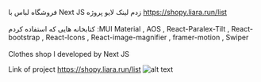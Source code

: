 فروشگاه لباس با Next JS زدم
لینک لایو پروژه https://shopy.liara.run/list
<br>
</br>
کتابخانه هایی که استفاده کردم :MUI Material , AOS , React-Paralex-Tilt , React-bootstrap , React-Icons , React-image-magnifier , framer-motion , Swiper
<br>
</br>
Clothes shop I developed by Next JS

Link of project https://shopy.liara.run/list
![alt text](https://github.com/mohammadbaghani/Shopy-NextJS/blob/main/Screenshot_2025_01_11-9.png)


